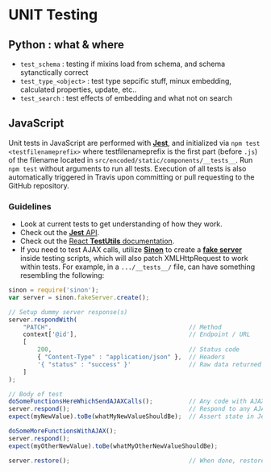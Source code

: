 UNIT Testing
============

## Python : what & where

- `test_schema` : testing if mixins load from schema, and schema sytanctically correct
- `test_type_<object>` : test type sepcific stuff, minux embedding, calculated properties, update, etc..
- `test_search` : test effects of embedding and what not on search

## JavaScript

Unit tests in JavaScript are performed with [**Jest**](https://facebook.github.io/jest/), and initialized via `npm test <testfilenameprefix>` where testfilenameprefix is the first part (before `.js`) of the filename located in `src/encoded/static/components/__tests__`. Run `npm test` without arguments to run all tests. Execution of all tests is also automatically triggered in Travis upon committing or pull requesting to the GitHub repository.

### Guidelines

- Look at current tests to get understanding of how they work.
- Check out the [**Jest** API](https://facebook.github.io/jest/docs/api.html).
- Check out the [React **TestUtils** documentation](https://facebook.github.io/react/docs/test-utils.html).
- If you need to test AJAX calls, utilize [**Sinon**](http://sinonjs.org) to create a [**fake server**](http://sinonjs.org/docs/#fakeServer) inside testing scripts, which will also patch XMLHttpRequest to work within tests. For example, in a `.../__tests__/` file, can have something resembling the following: 
```javascript
sinon = require('sinon');
var server = sinon.fakeServer.create();

// Setup dummy server response(s)
server.respondWith(
    "PATCH",                                      // Method
    context['@id'],                               // Endpoint / URL
    [
        200,                                      // Status code
        { "Content-Type" : "application/json" },  // Headers
        '{ "status" : "success" }'                // Raw data returned
    ]
);

// Body of test
doSomeFunctionsHereWhichSendAJAXCalls();          // Any code with AJAX/XHR calls.
server.respond();                                 // Respond to any AJAX requests currently in queue.
expect(myNewValue).toBe(whatMyNewValueShouldBe);  // Assert state in Jest that may have changed in response to or after AJAX call completion.

doSomeMoreFunctionsWithAJAX();
server.respond();
expect(myOtherNewValue).toBe(whatMyOtherNewValueShouldBe);

server.restore();                                 // When done, restore/unpatch the XMLHttpRequest object.
```
